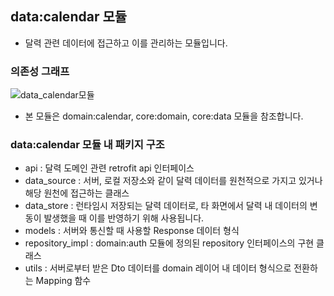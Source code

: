 ## data:calendar 모듈
- 달력 관련 데이터에 접근하고 이를 관리하는 모듈입니다.

### 의존성 그래프
![data_calendar모듈](https://github.com/l5x5l/travel_diary/assets/39579912/7642eff1-c783-4ec0-84bb-22cfa8dc5cb1)
- 본 모듈은 domain:calendar, core:domain, core:data 모듈을 참조합니다.

### data:calendar 모듈 내 패키지 구조
- api : 달력 도메인 관련 retrofit api 인터페이스
- data_source : 서버, 로컬 저장소와 같이 달력 데이터를 원천적으로 가지고 있거나 해당 원천에 접근하는 클래스 
- data_store : 런타임시 저장되는 달력 데이터로, 타 화면에서 달력 내 데이터의 변동이 발생했을 때 이를 반영하기 위해 사용됩니다.
- models : 서버와 통신할 때 사용할 Response 데이터 형식
- repository_impl : domain:auth 모듈에 정의된 repository 인터페이스의 구현 클래스
- utils : 서버로부터 받은 Dto 데이터를 domain 레이어 내 데이터 형식으로 전환하는 Mapping 함수
